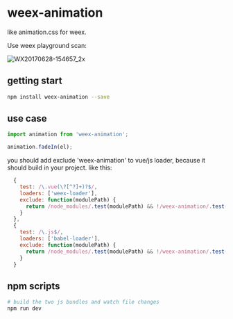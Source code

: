 # weex-animation

like animation.css for weex.

Use weex playground scan:

![WX20170628-154657_2x]()


## getting start

```bash
npm install weex-animation --save
```

## use case

```js
import animation from 'weex-animation';

animation.fadeIn(el);

```

you should add exclude 'weex-animation' to vue/js loader, because it should build in your project. like this:

```js
  {
    test: /\.vue(\?[^?]+)?$/,
    loaders: ['weex-loader'],
    exclude: function(modulePath) {
      return /node_modules/.test(modulePath) && !/weex-animation/.test(modulePath);
    }
  },
  {
	test: /\.js$/,
	loaders: ['babel-loader'],
	exclude: function(modulePath) {
      return /node_modules/.test(modulePath) && !/weex-animation/.test(modulePath);
    }
  }

```


## npm scripts


```bash
# build the two js bundles and watch file changes
npm run dev

```
